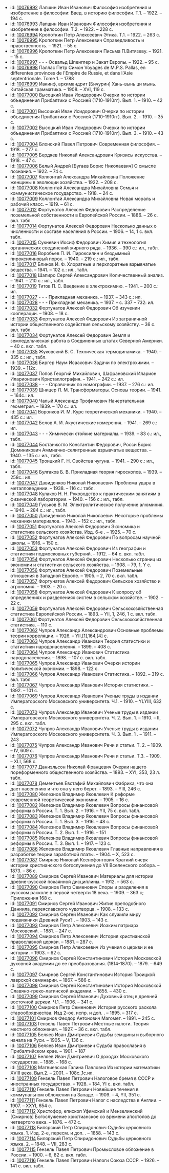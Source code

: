 <ul>
<li>id: <a href="http://books.e-heritage.ru/book/10076992">10076992</a>	Лапшин Иван Иванович Философия изобретения и изобретение в философии: Введ. в историю философии. Т.1. – 1922. – 194 с.</li>
<li>id: <a href="http://books.e-heritage.ru/book/10076993">10076993</a>	Лапшин Иван Иванович Философия изобретения и изобретение в философии. Т.2. – 1922. – 228 с.</li>
<li>id: <a href="http://books.e-heritage.ru/book/10076994">10076994</a>	Кропоткин Петр Алексеевич Этика. Т.1. – 1922. – 263 с.</li>
<li>id: <a href="http://books.e-heritage.ru/book/10076995">10076995</a>	Кропоткин Петр Алексеевич Справедливость и нравственность. – 1921. – 55 с.</li>
<li>id: <a href="http://books.e-heritage.ru/book/10076996">10076996</a>	Кропоткин Петр Алексеевич Письма П.Витязеву. – 1921. – 15 с.</li>
<li>id: <a href="http://books.e-heritage.ru/book/10076997">10076997</a>	- - - Освальд Шпенглер и Закат Европы. – 1922. – 95 с.</li>
<li>id: <a href="http://books.e-heritage.ru/book/10076998">10076998</a>	Паллас Петр Симон Voyages de M.P.S. Pallas, en differentes provinces de l'Empire de Russie, et dans l'Asie septentrionale. Tome 1. – 1788</li>
<li>id: <a href="http://books.e-heritage.ru/book/10076999">10076999</a>	Иакинф, архимандрит [Бичурин] Хань-вынь ци мынь. Китайская грамматика. – 1908. – XVI, 119 с.</li>
<li>id: <a href="http://books.e-heritage.ru/book/10077000">10077000</a>	Высоцкий Иван Исидорович Очерки по истории объединения Прибалтики с Россией (1710-1910гг). Вып. 1. – 1910. – 42 с.</li>
<li>id: <a href="http://books.e-heritage.ru/book/10077001">10077001</a>	Высоцкий Иван Исидорович Очерки по истории объединения Прибалтики с Россией (1710-1910гг). Вып. 2. – 1910. – 35 с.</li>
<li>id: <a href="http://books.e-heritage.ru/book/10077002">10077002</a>	Высоцкий Иван Исидорович Очерки по истории объединения Прибалтики с Россией (1710-1910гг). Вып. 3. – 1910. – 43 с.</li>
<li>id: <a href="http://books.e-heritage.ru/book/10077004">10077004</a>	Блонский Павел Петрович Современная философия. – 1918. – 277 с.</li>
<li>id: <a href="http://books.e-heritage.ru/book/10077005">10077005</a>	Бердяев Николай Александрович Кризисы искусства. – 1918. – 47 с.</li>
<li>id: <a href="http://books.e-heritage.ru/book/10077006">10077006</a>	Белый Андрей [Бугаев Борис Николаевич] О смысле познания. – 1922. – 74 с.</li>
<li>id: <a href="http://books.e-heritage.ru/book/10077007">10077007</a>	Коллонтай Александра Михайловна Положение женщины в эволюции хозяйства. – 1922. – 208 с.</li>
<li>id: <a href="http://books.e-heritage.ru/book/10077008">10077008</a>	Коллонтай Александра Михайловна Семья и коммунистическое государство. – 1918. – 24 с.</li>
<li>id: <a href="http://books.e-heritage.ru/book/10077009">10077009</a>	Коллонтай Александра Михайловна Новая мораль и рабочий класс. – 1919. – 61 с.</li>
<li>id: <a href="http://books.e-heritage.ru/book/10077012">10077012</a>	Фортунатов Алексей Федорович Распределение поземельной собственности в Европейской России. – 1886. – 26 с. вкл. табл.</li>
<li>id: <a href="http://books.e-heritage.ru/book/10077014">10077014</a>	Фортунатов Алексей Федорович Несколько данных о численности и составе населения в России. – 1906. – 14, 1 с. вкл. табл.</li>
<li>id: <a href="http://books.e-heritage.ru/book/10077015">10077015</a>	Сукневич Иосиф Федорович Химия и технология органических соединений жирного ряда. – 1936. – 390 с.: ил., табл.</li>
<li>id: <a href="http://books.e-heritage.ru/book/10077016">10077016</a>	Воробьев П. И. Пироксилин и бездымный пироксилиновый порох. – 1940. – 219 с.: ил., табл.</li>
<li>id: <a href="http://books.e-heritage.ru/book/10077017">10077017</a>	Блинов И. Ф. Хлоратные и перхлоратные взрывчатые вещества. – 1941. – 102 с.: ил., табл.</li>
<li>id: <a href="http://books.e-heritage.ru/book/10077018">10077018</a>	Шапиро Сергей Александрович Количественный анализ. – 1941. – 210 с.: ил., табл.</li>
<li>id: <a href="http://books.e-heritage.ru/book/10077019">10077019</a>	Титов П. С. Введение в электрохимию. – 1941. – 200 с.: ил.</li>
<li>id: <a href="http://books.e-heritage.ru/book/10077027">10077027</a>	- - - Прикладная механика. – 1937. – 343 с.: ил.</li>
<li>id: <a href="http://books.e-heritage.ru/book/10077028">10077028</a>	- - - Прикладная механика. – 1937. – с. 337 – 732: ил.</li>
<li>id: <a href="http://books.e-heritage.ru/book/10077032">10077032</a>	Фортунатов Алексей Федорович Об изучении кооперации. – 1908. – 18 с.</li>
<li>id: <a href="http://books.e-heritage.ru/book/10077033">10077033</a>	Фортунатов Алексей Федорович Из заграничной истории общественного содействия сельскому хозяйству. – 36 с. вкл. табл.</li>
<li>id: <a href="http://books.e-heritage.ru/book/10077034">10077034</a>	Фортунатов Алексей Федорович Земля и земледельческая работа в Соединенных штатах Северной Америки. – 40 с. вкл. табл.</li>
<li>id: <a href="http://books.e-heritage.ru/book/10077035">10077035</a>	Жуковский В. С. Техническая термодинамика. – 1940. – 335 с.: ил., табл.</li>
<li>id: <a href="http://books.e-heritage.ru/book/10077036">10077036</a>	Биргер Наум Исаакович Задачи по электрохимии. – 1939. – 112с.</li>
<li>id: <a href="http://books.e-heritage.ru/book/10077037">10077037</a>	Попов Георгий Михайлович, Шафрановский Иларион Иларионович Кристаллография. – 1941. – 242 с.: ил.</li>
<li>id: <a href="http://books.e-heritage.ru/book/10077038">10077038</a>	- - - Справочник по номографии. – 1937. – 276 с.: ил.</li>
<li>id: <a href="http://books.e-heritage.ru/book/10077039">10077039</a>	Шницер Л. М. Трансформаторы. Основы теории. – 1941. – 164с.: ил.</li>
<li>id: <a href="http://books.e-heritage.ru/book/10077040">10077040</a>	Чалый Александр Трофимович Начертательная геометрия. – 1939. – 170 с.: ил.</li>
<li>id: <a href="http://books.e-heritage.ru/book/10077041">10077041</a>	Воронков И. М. Курс теоретической механики. – 1940. – 435 с.: ил.</li>
<li>id: <a href="http://books.e-heritage.ru/book/10077042">10077042</a>	Белов А. И. Акустические измерения. – 1941. – 269 с.: ил.</li>
<li>id: <a href="http://books.e-heritage.ru/book/10077043">10077043</a>	- - - Химически стойкие материалы. – 1939. – 83 с.: ил., табл.</li>
<li>id: <a href="http://books.e-heritage.ru/book/10077044">10077044</a>	Бостанжогло Константин Федорович, Росси Борис Доминикович Аммиачно-селитренные взрывчатые вещества. – 1940. – 135 с.: ил., табл.</li>
<li>id: <a href="http://books.e-heritage.ru/book/10077045">10077045</a>	Троицкий Г. Н. Свойства чугуна. – 1941. – 290 с.: ил., табл.</li>
<li>id: <a href="http://books.e-heritage.ru/book/10077046">10077046</a>	Булгаков Б. В. Прикладная теория гироскопов. – 1939. – 258с.: ил.</li>
<li>id: <a href="http://books.e-heritage.ru/book/10077047">10077047</a>	Давиденков Николай Николаевич Проблема удара в металловедении. – 1938. – 116 с.: табл.</li>
<li>id: <a href="http://books.e-heritage.ru/book/10077048">10077048</a>	Кулаков Н. Н. Руководство к практическим занятиям в физической лаборатории. – 1940. – 156 с.: ил., табл.</li>
<li>id: <a href="http://books.e-heritage.ru/book/10077049">10077049</a>	Гуськов В. М. Электролитическое получение алюминия. – 1940. – 284 с.: ил., табл.</li>
<li>id: <a href="http://books.e-heritage.ru/book/10077050">10077050</a>	Давиденков Николай Николаевич Некоторые проблемы механики материалов. – 1943. – 152 с.: ил., табл.</li>
<li>id: <a href="http://books.e-heritage.ru/book/10077051">10077051</a>	Фортунатов Алексей Федорович Экономика и статистика сельского хозяйства. Изд. 6-е . – 1925. – 70 с.</li>
<li>id: <a href="http://books.e-heritage.ru/book/10077052">10077052</a>	Фортунатов Алексей Федорович По вопросам научной школы. – 1916. – 150 с.</li>
<li>id: <a href="http://books.e-heritage.ru/book/10077053">10077053</a>	Фортунатов Алексей Федорович Из географии и статистики подмосковных губерний. – 1912. – 64 с. вкл. табл.</li>
<li>id: <a href="http://books.e-heritage.ru/book/10077054">10077054</a>	Фортунатов Алексей Федорович Несколько страниц из экономии и статистики сельского хозяйства. – 1908. – 79, 1, Y с.</li>
<li>id: <a href="http://books.e-heritage.ru/book/10077056">10077056</a>	Фортунатов Алексей Федорович Поземельные отношения в Западной Европе. – 1905. – 2, 70 с. вкл. табл.</li>
<li>id: <a href="http://books.e-heritage.ru/book/10077057">10077057</a>	Фортунатов Алексей Федорович Сельское хозяйство и агрономия. – 1903. – 20 с.</li>
<li>id: <a href="http://books.e-heritage.ru/book/10077058">10077058</a>	Фортунатов Алексей Федорович К вопросу об определениях и разделениях систем в сельском хозяйстве. – 1902. – 22 с.</li>
<li>id: <a href="http://books.e-heritage.ru/book/10077059">10077059</a>	Фортунатов Алексей Федорович Сельскохозяйственная статистика Европейской России. – 1893. – YII, 1, 246, 1 с. вкл. табл.</li>
<li>id: <a href="http://books.e-heritage.ru/book/10077061">10077061</a>	Фортунатов Алексей Федорович Сельскохозяйственная статистика. – 110 с.</li>
<li>id: <a href="http://books.e-heritage.ru/book/10077062">10077062</a>	Чупров Александр Александрович Основные проблемы теории корреляции. – 1926. – YII,[1],164,[4] с.</li>
<li>id: <a href="http://books.e-heritage.ru/book/10077063">10077063</a>	Чупров Александр Иванович Теория статистики и статистики народонаселения. – 1899. – 408 с.</li>
<li>id: <a href="http://books.e-heritage.ru/book/10077064">10077064</a>	Чупров Александр Иванович Статистика народонаселения. – 1898. – 107 с. вкл. табл.</li>
<li>id: <a href="http://books.e-heritage.ru/book/10077065">10077065</a>	Чупров Александр Иванович Очерки истории политической экономии. – 1898. – 122 с.</li>
<li>id: <a href="http://books.e-heritage.ru/book/10077066">10077066</a>	Чупров Александр Иванович Статистика. – 1892. – 319 с. вкл. табл.</li>
<li>id: <a href="http://books.e-heritage.ru/book/10077067">10077067</a>	Чупров Александр Иванович История статистики. – 1892. – 101 с.</li>
<li>id: <a href="http://books.e-heritage.ru/book/10077069">10077069</a>	Чупров Александр Иванович Ученые труды в издании Императорского Московского университета. Ч.1. – 1910. – YLYIII, 632 с.</li>
<li>id: <a href="http://books.e-heritage.ru/book/10077070">10077070</a>	Чупров Александр Иванович Ученые труды в издании Императорского Московского университета. Ч. 2. Вып. 1. – 1910. – II, 295 с. вкл. табл.</li>
<li>id: <a href="http://books.e-heritage.ru/book/10077072">10077072</a>	Чупров Александр Иванович Ученые труды в издании Императорского Московского университета. Ч. 3. Вып. 1 . – 1911. – 243</li>
<li>id: <a href="http://books.e-heritage.ru/book/10077075">10077075</a>	Чупров Александр Иванович Речи и статьи. Т. 2. – 1909. – IV, 609 с.</li>
<li>id: <a href="http://books.e-heritage.ru/book/10077076">10077076</a>	Чупров Александр Иванович Речи и статьи. Т.3. – 1909. – XLI, 568 с.</li>
<li>id: <a href="http://books.e-heritage.ru/book/10077077">10077077</a>	Даниэльсон Николай Францевич Очерки нашего пореформенного общественного хозяйства. – 1893. – XYI, 353, 23 л. табл.</li>
<li>id: <a href="http://books.e-heritage.ru/book/10077078">10077078</a>	Дементьев Евстафий Михайлович Фабрика, что она дает населению и что она у него берет. – 1893. – YIII, 246 с.</li>
<li>id: <a href="http://books.e-heritage.ru/book/10077080">10077080</a>	Железнов Владимир Яковлевич К реформе современной теоретической экономии. – 1905. – 16 с.</li>
<li>id: <a href="http://books.e-heritage.ru/book/10077082">10077082</a>	Железнов Владимир Яковлевич Вопросы финансовой реформы в России. Т. 1. Вып. 2. – 1916. – YII, 75 с. вкл. табл.</li>
<li>id: <a href="http://books.e-heritage.ru/book/10077083">10077083</a>	Железнов Владимир Яковлевич Вопросы финансовой реформы в России. Т. 1. Вып. 3. – 1916. – 48 с.</li>
<li>id: <a href="http://books.e-heritage.ru/book/10077084">10077084</a>	Железнов Владимир Яковлевич Вопросы финансовой реформы в России. Т. 2. Вып. 1. – 1916. – 151</li>
<li>id: <a href="http://books.e-heritage.ru/book/10077085">10077085</a>	Железнов Владимир Яковлевич Вопросы финансовой реформы в России. Т. 3. Вып. 1. – 1917. – 123 с.</li>
<li>id: <a href="http://books.e-heritage.ru/book/10077086">10077086</a>	Железнов Владимир Яковлевич Главные направления в разработке теории заработной платы. – 1904. – X, 523 с.</li>
<li>id: <a href="http://books.e-heritage.ru/book/10077087">10077087</a>	Смирнов Николай Ксенофонтович Краткий очерк истории христианского богослужения до VII Вселенского собора. – 1873. – 86 с.</li>
<li>id: <a href="http://books.e-heritage.ru/book/10077089">10077089</a>	Смирнов Сергей Иванович Материалы для истории древне-русской покаянной дисциплины. – 1912. – 563 с.</li>
<li>id: <a href="http://books.e-heritage.ru/book/10077090">10077090</a>	Смирнов Петр Семенович Споры и разделения в русском расколе в первой четверти 18 века. – 1909. – 363 с; Приложения 168 с.</li>
<li>id: <a href="http://books.e-heritage.ru/book/10077091">10077091</a>	Смирнов Сергей Иванович Житие преподобного Даниила, переяславского чудотворца. – 1908. – 133 с.</li>
<li>id: <a href="http://books.e-heritage.ru/book/10077092">10077092</a>	Смирнов Сергей Иванович Как служили миру подвижники Древней Руси? . – 1903. – 143 с.</li>
<li>id: <a href="http://books.e-heritage.ru/book/10077093">10077093</a>	Смирнов Петр Алексеевич Иоаким патриарх Московский. – 1881. – 247 с.</li>
<li>id: <a href="http://books.e-heritage.ru/book/10077094">10077094</a>	Смирнов Петр Алексеевич История христианской православной церкви. – 1881. – 287 с.</li>
<li>id: <a href="http://books.e-heritage.ru/book/10077095">10077095</a>	Смирнов Петр Алексеевич Из учения о церкви и ее истории. – 1903. – 62 с.</li>
<li>id: <a href="http://books.e-heritage.ru/book/10077096">10077096</a>	Смирнов Сергей Константинович История Московской духовной академии до ее преобразования. (1814-1870). – 1879. – 649 с.</li>
<li>id: <a href="http://books.e-heritage.ru/book/10077097">10077097</a>	Смирнов Сергей Константинович История Троицкой лаврской семинарии. – 1867. – 586 с.</li>
<li>id: <a href="http://books.e-heritage.ru/book/10077098">10077098</a>	Смирнов Сергей Константинович История Московской Славяно-греко-латинской академии. – 1855. – 430 с.</li>
<li>id: <a href="http://books.e-heritage.ru/book/10077099">10077099</a>	Смирнов Сергей Иванович Духовный отец в древней восточной церкви. Ч.1. – 1906. – 341 с.</li>
<li>id: <a href="http://books.e-heritage.ru/book/10077100">10077100</a>	Смирнов Петр Семенович История русского раскола старообрядчества. Изд 2-ое, испр. и доп. . – 1895. – 317 с.</li>
<li>id: <a href="http://books.e-heritage.ru/book/10077101">10077101</a>	Смирнов Феодор Антонович Магомет. – 1891. – 245 с.</li>
<li>id: <a href="http://books.e-heritage.ru/book/10077103">10077103</a>	Гензель Павел Петрович Местные налоги. Теория местного обложения. – 1927. – 36 с. вкл. табл.</li>
<li>id: <a href="http://books.e-heritage.ru/book/10077105">10077105</a>	Беляев Иван Дмитриевич Судьбы земщины и выборного начала на Руси. – 1905. – V, 136 с.</li>
<li>id: <a href="http://books.e-heritage.ru/book/10077106">10077106</a>	Беляев Иван Дмитриевич Судьба православия в Прибалтийском крае. – 1901. – 187</li>
<li>id: <a href="http://books.e-heritage.ru/book/10077107">10077107</a>	Беляев Иван Дмитриевич О доходах Московского государства. – 1885. – 168 с.</li>
<li>id: <a href="http://books.e-heritage.ru/book/10077108">10077108</a>	Матвиевская Галина Павловна Из истории математики XVIII века. Вып.2. – 2001. – 108с.,1с.ил.</li>
<li>id: <a href="http://books.e-heritage.ru/book/10077109">10077109</a>	Гензель Павел Петрович Налоговое бремя в СССР и иностранных государствах. – 1928. – 184, YI с. вкл. табл.</li>
<li>id: <a href="http://books.e-heritage.ru/book/10077110">10077110</a>	Гензель Павел Петрович Новейшие течения в коммунальном обложении на Западе. – 1909. – 4, YII, 351 с.</li>
<li>id: <a href="http://books.e-heritage.ru/book/10077111">10077111</a>	Гензель Павел Петрович Налог с наследства в Англии. – 1907. – XXYI, 654 с.</li>
<li>id: <a href="http://books.e-heritage.ru/book/10077112">10077112</a>	Христофор, епископ Уфимский и Мензелинский [Смирнов] Богослужение христианское со времени апостолов до четвертого века. – 1876. – 472 с.</li>
<li>id: <a href="http://books.e-heritage.ru/book/10077113">10077113</a>	Билярский Петр Спиридонович Судьбы церковного языка. 1. Изд. 2-е, пересм. и доп. . – 1858. – 143 с.</li>
<li>id: <a href="http://books.e-heritage.ru/book/10077114">10077114</a>	Билярский Петр Спиридонович Судьбы церковного языка. 2. – 1848. – VII, 283 c.</li>
<li>id: <a href="http://books.e-heritage.ru/book/10077115">10077115</a>	Гензель Павел Петрович Промысловое обложение в России. – 1900. – 6, 82 с. вкл. табл.</li>
<li>id: <a href="http://books.e-heritage.ru/book/10077116">10077116</a>	Гензель Павел Петрович Налоги Союза СССР. – 1926. – 141 с. вкл. табл.</li>
</ul>
